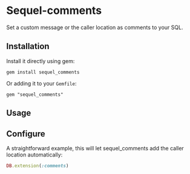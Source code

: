 # Sequel-comments

Set a custom message or the caller location as comments to your SQL.

## Installation

Install it directly using gem:

```
gem install sequel_comments
```

Or adding it to your ``Gemfile``:

```
gem "sequel_comments"
```

## Usage

## Configure

A straightforward example, this will let sequel_comments add the caller location
automatically:

```ruby
DB.extension(:comments)
```
